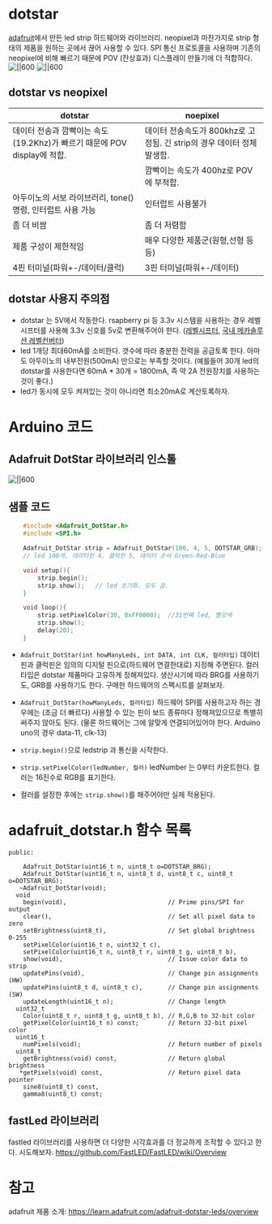 # dotstar
[adafruit](https://adafruit.com)에서 만든 led strip 하드웨어와 라이브러리. neopixel과 마찬가지로 strip 형태의 제품을 원하는 곳에서 끊어 사용할 수 있다.
SPI 통신 프로토콜을 사용하며 기존의 neopixel에 비해 빠르기 때문에 POV (잔상효과) 디스플레이 만들기에 더 적합하다.
![||600](https://cdn-learn.adafruit.com/assets/assets/000/021/922/medium800/leds_dotstar-banner.jpg?1419375063)
![||600](https://cdn-learn.adafruit.com/assets/assets/000/026/743/medium640/projects_Bike_Wheel_POV_Display_adafruit_02.jpg?1438085928)

## dotstar vs neopixel

|dotstar|noepixel|
|-------|--------|
|데이터 전송과 깜빡이는 속도(19.2Khz)가 빠르기 때문에 POV display에 적합.|데이터 전송속도가 800khz로 고정됨. 긴 strip의 경우 데이터 정체 발생함.|
||깜빡이는 속도가 400hz로 POV 에 부적합.|
|아두이노의 서보 라이브러리, tone()명령, 인터럽트 사용 가능|인터럽트 사용불가|
|좀 더 비쌈|좀 더 저렴함|
|제품 구성이 제한적임| 매우 다양한 제품군(원형,선형 등등)|
|4핀 터미널(파워+-/데이터/클럭)|3핀 터미널(파워+-/데이터)|

## dotstar 사용지 주의점
* dotstar 는 5V에서 작동한다. rsapberry pi 등 3.3v 시스템을 사용하는 경우 레벨시프터를 사용해 3.3v 신호를 5v로 변환해주어야 한다. ([레벨시프터](https://www.adafruit.com/product/1787), [국내 메카솔루션 레벨컨버터](http://mechasolution.com/shop/goods/goods_view.php?goodsno=545609&category=))
* led 1개당 최대60mA를 소비한다. 갯수에 따라 충분한 전력을 공급토록 한다. 아마도 아두이노의 내부전원(500mA) 만으로는 부족할 것이다. (예를들어 30개 led의 dotstar를 사용한다면 60mA * 30개 = 1800mA, 즉 약 2A 전원장치를 사용하는 것이 좋다.) 
* led가 동시에 모두 켜져있는 것이 아니라면 최소20mA로 계산토록하자.

# Arduino 코드
## Adafruit DotStar 라이브러리 인스톨
![||600](https://cl.ly/3P0D2w3g251U/Image%202018-08-18%20at%2010.00.58%20AM.png)
## 샘플 코드
```c
	#include <Adafruit_DotStar.h>
	#include <SPI.h>

	Adafruit_DotStar strip = Adafruit_DotStar(100, 4, 5, DOTSTAR_GRB);
	// led 100개, 데이터핀 4, 클럭핀 5, 데이터 순서 Green-Red-Blue

	void setup(){
		strip.begin();
		strip.show(); 	// led 초기화. 모두 끔.
	}

	void loop(){
		strip.setPixelColor(30, 0xFF0000);	//31번째 led, 빨강색
		strip.show();
		delay(20);
	}
```

* `Adafruit_DotStar(int howManyLeds, int DATA, int CLK, 컬러타입)`
데이터핀과 클럭핀은 임의의 디지털 핀으로(하드웨어 연결한대로) 지정해 주면된다.
컬러타입은 dotstar 제품마다 고유하게 정해져있다. 생산시기에 따라 BRG를 사용하기도, GRB를 사용하기도 한다. 구매한 하드웨어의 스펙시트를 살펴보자.
* `Adafruit_DotStar(howManyLeds, 컬러타입)`
하드웨어 SPI를 사용하고자 하는 경우에는 (조금 더 빠르다) 사용할 수 있는 핀이 보드 종류마다 정해져있으므로 특별히 써주지 않아도 된다. (물론 하드웨어는 그에 알맞게 연결되어있어야 한다. Arduino uno의 경우 data-11, clk-13)

* `strip.begin()`으로 ledstrip 과 통신을 시작한다.

* `strip.setPixelColor(ledNumber, 컬러)`
ledNumber 는 0부터 카운트한다. 
컬러는 16진수로 RGB를 표기한다.

* 컬러를 설정한 후에는 `strip.show()`를 해주어야만 실제 적용된다.

# adafruit_dotstar.h 함수 목록
```
public:

    Adafruit_DotStar(uint16_t n, uint8_t o=DOTSTAR_BRG);
    Adafruit_DotStar(uint16_t n, uint8_t d, uint8_t c, uint8_t o=DOTSTAR_BRG);
   ~Adafruit_DotStar(void);
  void
    begin(void),                            // Prime pins/SPI for output
    clear(),                                // Set all pixel data to zero
    setBrightness(uint8_t),                 // Set global brightness 0-255
    setPixelColor(uint16_t n, uint32_t c),
    setPixelColor(uint16_t n, uint8_t r, uint8_t g, uint8_t b),
    show(void),                             // Issue color data to strip
    updatePins(void),                       // Change pin assignments (HW)
    updatePins(uint8_t d, uint8_t c),       // Change pin assignments (SW)
    updateLength(uint16_t n);               // Change length
  uint32_t
    Color(uint8_t r, uint8_t g, uint8_t b), // R,G,B to 32-bit color
    getPixelColor(uint16_t n) const;        // Return 32-bit pixel color
  uint16_t
    numPixels(void);                        // Return number of pixels
  uint8_t
    getBrightness(void) const,              // Return global brightness
   *getPixels(void) const,                  // Return pixel data pointer
    sine8(uint8_t) const,
    gamma8(uint8_t) const;
```

## fastLed 라이브러리
fastled 라이브러리를 사용하면 더 다양한 시각효과를 더 정교하게 조작할 수 있다고 한다.
시도해보자.
https://github.com/FastLED/FastLED/wiki/Overview

# 참고
adafruit 제품 소개: https://learn.adafruit.com/adafruit-dotstar-leds/overview